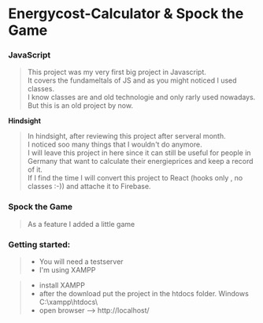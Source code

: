 # Energycost-Calculator & Spock the Game
### JavaScript

> This project was my very first big project in Javascript.  
> It covers the fundameltals of JS and  as you might noticed I used classes.  
> I know classes are and old technologie and only rarly used nowadays.  
> But this is an old project by now.  
  
**Hindsight**  
> In hindsight, after reviewing this project after serveral month.  
> I noticed soo many things that I wouldn't do anymore.  
> I will leave this project in here since it can still be useful for people 
> in Germany that want to calculate their energieprices and keep a record of it.  
> If I find the time I will convert this project to React (hooks only , no classes :-)) and attache it to Firebase.

### Spock the Game
> As a feature I added a little game  


### Getting started:

> - You will need a testserver  
> - I'm using XAMPP  

> - install XAMPP   
> - after the download put the project in the htdocs folder. Windows C:\xampp\htdocs\
> - open browser  --> http://localhost/
